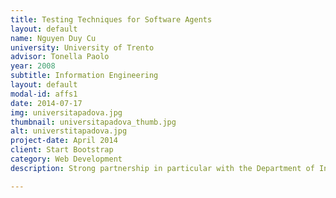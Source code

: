 ```yaml
---
title: Testing Techniques for Software Agents
layout: default
name: Nguyen Duy Cu
university: University of Trento
advisor: Tonella Paolo
year: 2008
subtitle: Information Engineering
layout: default
modal-id: affs1
date: 2014-07-17
img: universitapadova.jpg 
thumbnail: universitapadova_thumb.jpg
alt: universtitapadova.jpg
project-date: April 2014
client: Start Bootstrap
category: Web Development
description: Strong partnership in particular with the Department of Information Engineering 

---
```

